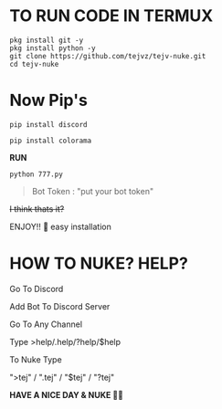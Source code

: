# TO RUN CODE IN TERMUX

```
pkg install git -y
pkg install python -y
git clone https://github.com/tejvz/tejv-nuke.git
cd tejv-nuke
```

# Now Pip's

```pip install discord```

```pip install colorama```

**RUN**

``python 777.py``

> Bot Token : "put your bot token"

~~I think thats it?~~

ENJOY!! 🫡 easy installation

# HOW TO NUKE? HELP?

Go To Discord

Add Bot To Discord Server

Go To Any Channel

Type >help/.help/?help/$help

To Nuke Type

">tej" / ".tej" / "$tej" / "?tej"

**HAVE A NICE DAY & NUKE 👋🏻**